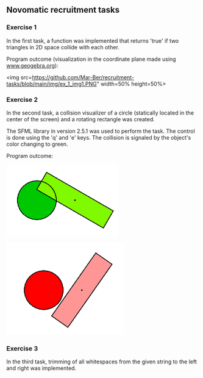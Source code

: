 ## Novomatic recruitment tasks
### Exercise 1
In the first task, a function was implemented that returns 'true' if two triangles in 2D space collide with each other.

Program outcome (visualization in the coordinate plane made using www.geogebra.org):

<img src=https://github.com/Mar-Ber/recruitment-tasks/blob/main/img/ex_1_img1.PNG" width=50% height=50%>


### Exercise 2
In the second task, a collision visualizer of a circle (statically located in the center of the screen) and a rotating rectangle was created.

The SFML library in version 2.5.1 was used to perform the task.
The control is done using the 'q' and 'e' keys. The collision is signaled by the object's color changing to green.

Program outcome:

![ex2img1](https://github.com/Mar-Ber/recruitment-tasks/blob/main/img/ex_2_img1.PNG)

![ex2img2](https://github.com/Mar-Ber/recruitment-tasks/blob/main/img/ex_2_img2.PNG)

### Exercise 3
In the third task, trimming of all whitespaces from the given string to the left and right was implemented.

